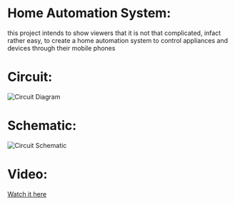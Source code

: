 # Home Automation System:
this project intends to show viewers that it is not that complicated, infact rather easy,
to create a home automation system to control appliances and devices through their mobile phones

# Circuit:
![Circuit Diagram](https://raw.githubusercontent.com/abdalmoniem/DIY_Polls/master/Poll_Projects/Poll_#1_Home_Automation_System/Circuit_and_Schematic/home_automation_bb.png)

# Schematic:
![Circuit Schematic](https://raw.githubusercontent.com/abdalmoniem/DIY_Polls/master/Poll_Projects/Poll_#1_Home_Automation_System/Circuit_and_Schematic/home_automation_schem.png)

# Video:
[Watch it here](https://youtu.be/0KoH8uTKFFk)